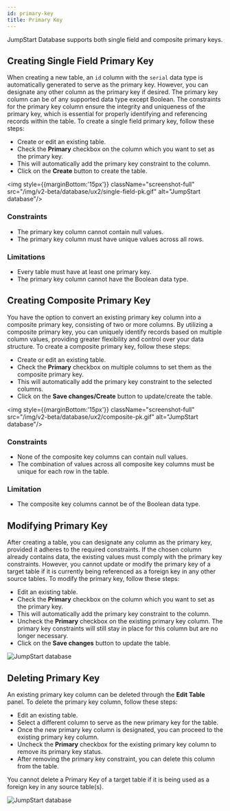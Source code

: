 ```yaml
---
id: primary-key
title: Primary Key
---
```


JumpStart Database supports both single field and composite primary keys.

<div style={{paddingTop:'24px'}}>

## Creating Single Field Primary Key

When creating a new table, an `id` column with the `serial` data type is automatically generated to serve as the primary key. However, you can designate any other column as the primary key if desired. The primary key column can be of any supported data type except Boolean.
The constraints for the primary key column ensure the integrity and uniqueness of the primary key, which is essential for properly identifying and referencing records within the table. To create a single field primary key, follow these steps:

 - Create or edit an existing table.
 - Check the **Primary** checkbox on the column which you want to set as the primary key. 
 - This will automatically add the primary key constraint to the column.
 - Click on the **Create** button to create the table.

<img style={{marginBottom:'15px'}} className="screenshot-full" src="/img/v2-beta/database/ux2/single-field-pk.gif" alt="JumpStart database"/>

### Constraints
- The primary key column cannot contain null values.
- The primary key column must have unique values across all rows.

### Limitations
- Every table must have at least one primary key.
- The primary key column cannot have the Boolean data type.

</div>

<div style={{paddingTop:'24px'}}>

## Creating Composite Primary Key

You have the option to convert an existing primary key column into a composite primary key, consisting of two or more columns.
By utilizing a composite primary key, you can uniquely identify records based on multiple column values, providing greater flexibility and control over your data structure. To create a composite primary key, follow these steps:

 - Create or edit an existing table.
 - Check the **Primary** checkbox on multiple columns to set them as the composite primary key. 
 - This will automatically add the primary key constraint to the selected columns.
 - Click on the **Save changes/Create** button to update/create the table.

<img style={{marginBottom:'15px'}} className="screenshot-full" src="/img/v2-beta/database/ux2/composite-pk.gif" alt="JumpStart database"/>

### Constraints
- None of the composite key columns can contain null values.
- The combination of values across all composite key columns must be unique for each row in the table.

### Limitation
- The composite key columns cannot be of the Boolean data type.

</div>

<div style={{paddingTop:'24px'}}>

## Modifying Primary Key

After creating a table, you can designate any column as the primary key, provided it adheres to the required constraints. If the chosen column already contains data, the existing values must comply with the primary key constraints. However, you cannot update or modify the primary key of a target table if it is currently being referenced as a foreign key in any other source tables. To modify the primary key, follow these steps:

 - Edit an existing table.
 - Check the **Primary** checkbox on the column which you want to set as the primary key.
 - This will automatically add the primary key constraint to the column.
 - Uncheck the **Primary** checkbox on the existing primary key column. The primary key constraints will still stay in place for this column but are no longer necessary.
 - Click on the **Save changes** button to update the table.

<img className="screenshot-full" src="/img/v2-beta/database/ux2/modify-pk.gif" alt="JumpStart database"/>

</div>

<div style={{paddingTop:'24px'}}>

## Deleting Primary Key

An existing primary key column can be deleted through the **Edit Table** panel. To delete the primary key column, follow these steps:

- Edit an existing table.
- Select a different column to serve as the new primary key for the table.
- Once the new primary key column is designated, you can proceed to the existing primary key column.
- Uncheck the **Primary** checkbox for the existing primary key column to remove its primary key status.
- After removing the primary key constraint, you can delete this column from the table.

You cannot delete a Primary Key of a target table if it is being used as a foreign key in any source table(s).

<img className="screenshot-full" src="/img/v2-beta/database/ux2/delete-pk.gif" alt="JumpStart database"/>

</div>